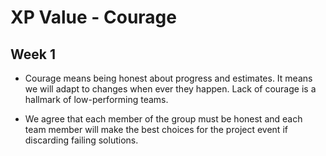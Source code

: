 # XP Value - Courage

## Week 1 

* Courage means being honest about progress and estimates. It means we will adapt to changes when ever they happen. Lack of courage is a hallmark of low-performing teams.

* We agree that each member of the group must be honest and each team member will make the best choices for the project event if discarding failing solutions.